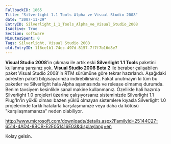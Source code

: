 ```yaml
---
FallbackID: 1865
Title: "Silverlight 1.1 Tools Alpha ve Visual Studio 2008"
date: "2007-11-29"
EntryID: Silverlight_1_1_Tools_Alpha_ve_Visual_Studio_2008
IsActive: True
Section: software
MinutesSpent: 0
Tags: Silverlight, Visual Studio 2008
old.EntryID: 116ce1b1-74ec-497d-8157-7f7f7b16d8e7
---
```

**Visual Studio 2008**'in çıkması ile artık eski **Silverlight 1.1
Tools** paketini kullanma şansınız yok. **Visual Studio 2008 Beta 2**
ile beraber çalışabilen paket Visual Studio 2008'in RTM sürümüne göre
tekrar hazırlandı. Aşağıdaki adresten paketi bilgisayarınıza
indirebilirsiniz. Fakat unutmayın ki tüm bu paketler ve Silverlight hala
Alpha aşamasında ve release olmamış durumda. Benim tavsiyem kesinlikle
sanal makine kullanmanız. Özellikle hali hazırda Silverlight 1.0
projeleri üzerine çalışıyorsanız sisteminizde Silverlight 1.1 Plug'In'in
yüklü olması bazen yüklü olmayan sistemlere kıyasla Silverlight 1.0
projelerinde farklı hatalarla karşılaşmanıze veya daha da kötüsü
"karşılaşmamanıza" neden olabiliyor.

<http://www.microsoft.com/downloads/details.aspx?FamilyId=25144C27-6514-4AD4-8BCB-E2E051416E03&displaylang=en>

Kolay gelsin.


